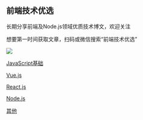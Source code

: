 ## 前端技术优选

长期分享前端及Node.js领域优质技术博文，欢迎关注

想要第一时间获取文章，扫码或微信搜索“前端技术优选”

![](https://img.alicdn.com/tfs/TB1JpCeXR1D3KVjSZFyXXbuFpXa-344-344.jpg)

[JavaScript基础](./JavaScript.md)

[Vue.js](./Vue.md)

[React.js](./React.md)

[Node.js](./Node.md)

[其他](./others.md)
